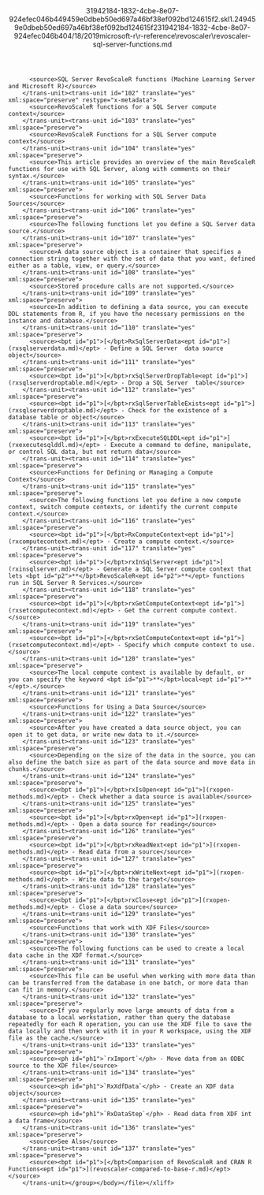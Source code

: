 <?xml version="1.0"?><xliff version="1.2" xmlns="urn:oasis:names:tc:xliff:document:1.2" xmlns:xsi="http://www.w3.org/2001/XMLSchema-instance" xsi:schemaLocation="urn:oasis:names:tc:xliff:document:1.2 xliff-core-1.2-transitional.xsd"><file datatype="xml" original="revoscaler-sql-server-functions.md" source-language="en-US" target-language="en-US"><header><tool tool-id="mdxliff" tool-name="mdxliff" tool-version="1.0-d1654b2" tool-company="Microsoft" /><xliffext:skl_file_name xmlns:xliffext="urn:microsoft:content:schema:xliffextensions">31942184-1832-4cbe-8e07-924efec046b449459e0dbeb50ed697a46bf38ef092bd124615f2.skl</xliffext:skl_file_name><xliffext:version xmlns:xliffext="urn:microsoft:content:schema:xliffextensions">1.2</xliffext:version><xliffext:ms.openlocfilehash xmlns:xliffext="urn:microsoft:content:schema:xliffextensions">49459e0dbeb50ed697a46bf38ef092bd124615f2</xliffext:ms.openlocfilehash><xliffext:ms.sourcegitcommit xmlns:xliffext="urn:microsoft:content:schema:xliffextensions">31942184-1832-4cbe-8e07-924efec046b4</xliffext:ms.sourcegitcommit><xliffext:ms.lasthandoff xmlns:xliffext="urn:microsoft:content:schema:xliffextensions">04/18/2019</xliffext:ms.lasthandoff><xliffext:ms.openlocfilepath xmlns:xliffext="urn:microsoft:content:schema:xliffextensions">microsoft-r\r-reference\revoscaler\revoscaler-sql-server-functions.md</xliffext:ms.openlocfilepath></header><body><group id="content" extype="content"><trans-unit id="101" translate="yes" xml:space="preserve" restype="x-metadata">
          <source>SQL Server RevoScaleR functions (Machine Learning Server and Microsoft R)</source>
        </trans-unit><trans-unit id="102" translate="yes" xml:space="preserve" restype="x-metadata">
          <source>RevoScaleR functions for a SQL Server compute context</source>
        </trans-unit><trans-unit id="103" translate="yes" xml:space="preserve">
          <source>RevoScaleR Functions for a SQL Server compute context</source>
        </trans-unit><trans-unit id="104" translate="yes" xml:space="preserve">
          <source>This article provides an overview of the main RevoScaleR functions for use with SQL Server, along with comments on their syntax.</source>
        </trans-unit><trans-unit id="105" translate="yes" xml:space="preserve">
          <source>Functions for working with SQL Server Data Sources</source>
        </trans-unit><trans-unit id="106" translate="yes" xml:space="preserve">
          <source>The following functions let you define a SQL Server data source.</source>
        </trans-unit><trans-unit id="107" translate="yes" xml:space="preserve">
          <source>A data source object is a container that specifies a connection string together with the set of data that you want, defined either as a table, view, or query.</source>
        </trans-unit><trans-unit id="108" translate="yes" xml:space="preserve">
          <source>Stored procedure calls are not supported.</source>
        </trans-unit><trans-unit id="109" translate="yes" xml:space="preserve">
          <source>In addition to defining a data source, you can execute DDL statements from R, if you have the necessary permissions on the instance and database.</source>
        </trans-unit><trans-unit id="110" translate="yes" xml:space="preserve">
          <source><bpt id="p1">[</bpt>RxSqlServerData<ept id="p1">](rxsqlserverdata.md)</ept> - Define a SQL Server  data source object</source>
        </trans-unit><trans-unit id="111" translate="yes" xml:space="preserve">
          <source><bpt id="p1">[</bpt>rxSqlServerDropTable<ept id="p1">](rxsqlserverdroptable.md)</ept> - Drop a SQL Server  table</source>
        </trans-unit><trans-unit id="112" translate="yes" xml:space="preserve">
          <source><bpt id="p1">[</bpt>rxSqlServerTableExists<ept id="p1">](rxsqlserverdroptable.md)</ept> - Check for the existence of a database table or object</source>
        </trans-unit><trans-unit id="113" translate="yes" xml:space="preserve">
          <source><bpt id="p1">[</bpt>rxExecuteSQLDDL<ept id="p1">](rxexecutesqlddl.md)</ept> - Execute a command to define, manipulate, or control SQL data, but not return data</source>
        </trans-unit><trans-unit id="114" translate="yes" xml:space="preserve">
          <source>Functions for Defining or Managing a Compute Context</source>
        </trans-unit><trans-unit id="115" translate="yes" xml:space="preserve">
          <source>The following functions let you define a new compute context, switch compute contexts, or identify the current compute context.</source>
        </trans-unit><trans-unit id="116" translate="yes" xml:space="preserve">
          <source><bpt id="p1">[</bpt>RxComputeContext<ept id="p1">](rxcomputecontext.md)</ept> - Create a compute context.</source>
        </trans-unit><trans-unit id="117" translate="yes" xml:space="preserve">
          <source><bpt id="p1">[</bpt>rxInSqlServer<ept id="p1">](rxinsqlserver.md)</ept> - Generate a SQL Server compute context that lets <bpt id="p2">**</bpt>RevoScaleR<ept id="p2">**</ept> functions run in SQL Server R Services.</source>
        </trans-unit><trans-unit id="118" translate="yes" xml:space="preserve">
          <source><bpt id="p1">[</bpt>rxGetComputeContext<ept id="p1">](rxsetcomputecontext.md)</ept> - Get the current compute context.</source>
        </trans-unit><trans-unit id="119" translate="yes" xml:space="preserve">
          <source><bpt id="p1">[</bpt>rxSetComputeContext<ept id="p1">](rxsetcomputecontext.md)</ept> - Specify which compute context to use.</source>
        </trans-unit><trans-unit id="120" translate="yes" xml:space="preserve">
          <source>The local compute context is available by default, or you can specify the keyword <bpt id="p1">**</bpt>local<ept id="p1">**</ept>.</source>
        </trans-unit><trans-unit id="121" translate="yes" xml:space="preserve">
          <source>Functions for Using a Data Source</source>
        </trans-unit><trans-unit id="122" translate="yes" xml:space="preserve">
          <source>After you have created a data source object, you can open it to get data, or write new data to it.</source>
        </trans-unit><trans-unit id="123" translate="yes" xml:space="preserve">
          <source>Depending on the size of the data in the source, you can also define the batch size as part of the data source and move data in chunks.</source>
        </trans-unit><trans-unit id="124" translate="yes" xml:space="preserve">
          <source><bpt id="p1">[</bpt>rxIsOpen<ept id="p1">](rxopen-methods.md)</ept> - Check whether a data source is available</source>
        </trans-unit><trans-unit id="125" translate="yes" xml:space="preserve">
          <source><bpt id="p1">[</bpt>rxOpen<ept id="p1">](rxopen-methods.md)</ept> - Open a data source for reading</source>
        </trans-unit><trans-unit id="126" translate="yes" xml:space="preserve">
          <source><bpt id="p1">[</bpt>rxReadNext<ept id="p1">](rxopen-methods.md)</ept> - Read data from a source</source>
        </trans-unit><trans-unit id="127" translate="yes" xml:space="preserve">
          <source><bpt id="p1">[</bpt>rxWriteNext<ept id="p1">](rxopen-methods.md)</ept> - Write data to the target</source>
        </trans-unit><trans-unit id="128" translate="yes" xml:space="preserve">
          <source><bpt id="p1">[</bpt>rxClose<ept id="p1">](rxopen-methods.md)</ept> - Close a data source</source>
        </trans-unit><trans-unit id="129" translate="yes" xml:space="preserve">
          <source>Functions that work with XDF Files</source>
        </trans-unit><trans-unit id="130" translate="yes" xml:space="preserve">
          <source>The following functions can be used to create a local data cache in the XDF format.</source>
        </trans-unit><trans-unit id="131" translate="yes" xml:space="preserve">
          <source>This file can be useful when working with more data than can be transferred from the database in one batch, or more data than can fit in memory.</source>
        </trans-unit><trans-unit id="132" translate="yes" xml:space="preserve">
          <source>If you regularly move large amounts of data from a database to a local workstation, rather than query the database repeatedly for each R operation, you can use the XDF file to save the data locally and then work with it in your R workspace, using the XDF file as the cache.</source>
        </trans-unit><trans-unit id="133" translate="yes" xml:space="preserve">
          <source><ph id="ph1">`rxImport`</ph> - Move data from an ODBC source to the XDF file</source>
        </trans-unit><trans-unit id="134" translate="yes" xml:space="preserve">
          <source><ph id="ph1">`RxXdfData`</ph> - Create an XDF data object</source>
        </trans-unit><trans-unit id="135" translate="yes" xml:space="preserve">
          <source><ph id="ph1">`RxDataStep`</ph> - Read data from XDF int a data frame</source>
        </trans-unit><trans-unit id="136" translate="yes" xml:space="preserve">
          <source>See Also</source>
        </trans-unit><trans-unit id="137" translate="yes" xml:space="preserve">
          <source><bpt id="p1">[</bpt>Comparison of RevoScaleR and CRAN R Functions<ept id="p1">](revoscaler-compared-to-base-r.md)</ept></source>
        </trans-unit></group></body></file></xliff>